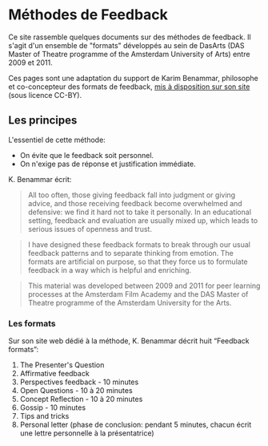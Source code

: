 # Méthodes de Feedback

Ce site rassemble quelques documents sur des méthodes de feedback. Il s'agit d'un ensemble de "formats" développés au sein de DasArts (DAS Master of Theatre programme of the Amsterdam University of Arts) entre 2009 et 2011.

Ces pages sont une adaptation du support de Karim Benammar, philosophe et co-concepteur des formats de feedback, [mis à disposition sur son site](https://philosophy.teachable.com/p/learning-from-feedback) (sous licence CC-BY).

## Les principes

L'essentiel de cette méthode:

- On évite que le feedback soit personnel.
- On n'exige pas de réponse et justification immédiate.

K. Benammar écrit: 

> All too often, those giving feedback fall into judgment or giving advice, and those receiving feedback become overwhelmed and defensive: we find it hard not to take it personally. In an educational setting, feedback and evaluation are usually mixed up, which leads to serious issues of openness and trust.

> I have designed these feedback formats to break through our usual feedback patterns and to separate thinking from emotion. The formats are artificial on purpose, so that they force us to formulate feedback in a way which is helpful and enriching.

> This material was developed between 2009 and 2011 for peer learning processes at the Amsterdam Film Academy and the DAS Master of Theatre programme of the Amsterdam University for the Arts.



### Les formats

Sur son site web dédié à la méthode, K. Benammar décrit huit “Feedback formats”:

1. The Presenter's Question
2. Affirmative feedback
3. Perspectives feedback - 10 minutes
4. Open Questions - 10 à 20 minutes
5. Concept Reflection - 10 à 20 minutes
6. Gossip - 10 minutes
7. Tips and tricks
8. Personal letter (phase de conclusion: pendant 5 minutes, chacun écrit une lettre personnelle à la présentatrice)

